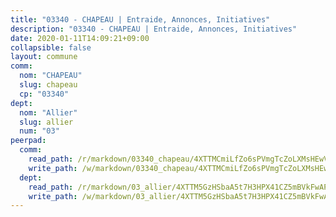 ```yaml
---
title: "03340 - CHAPEAU | Entraide, Annonces, Initiatives"
description: "03340 - CHAPEAU | Entraide, Annonces, Initiatives"
date: 2020-01-11T14:09:21+09:00
collapsible: false
layout: commune
comm:
  nom: "CHAPEAU"
  slug: chapeau
  cp: "03340"
dept:
  nom: "Allier"
  slug: allier
  num: "03"
peerpad:
  comm:
    read_path: /r/markdown/03340_chapeau/4XTTMCmiLfZo6sPVmgTcZoLXMsHEwVtk4UJQ6iwagxKG4WNUN
    write_path: /w/markdown/03340_chapeau/4XTTMCmiLfZo6sPVmgTcZoLXMsHEwVtk4UJQ6iwagxKG4WNUN-K3TgU4NNbeTwyS2jay7G8VXskduLzcDrEH8qRKr9ntHLi6C4b5xYzC6hrhvBT9ZARZS1PfqU2QMSMUVXDFXssx9r3MqTNnYv9mADpQZiXEkKd1zW2nERFRxgefM25jV81ZoMYriz
  dept:
    read_path: /r/markdown/03_allier/4XTTM5GzHSbaA5t7H3HPX41CZ5mBVkFwAP4hDd5RoBY2JsEAy
    write_path: /w/markdown/03_allier/4XTTM5GzHSbaA5t7H3HPX41CZ5mBVkFwAP4hDd5RoBY2JsEAy-K3TgTfK63S9nh1XDKRdQM5CC7MJ5PWSrKVUCPKbSrFQ3cakeCH8tQGdUR9DTAz4uGC38FSNg947MKdwTpPPt11GSCbnkNPZdBTNtwdL7kw34FMS1ADZJRkGgd1Xx6qPUaEUtuBP3
---
```


